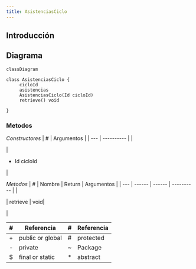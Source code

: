 ```yaml
---
title: AsistenciasCiclo
---
```


## Introducción

<!-- START autogenerated-class -->
## Diagrama
```mermaid
classDiagram

class AsistenciasCiclo {
     cicloId     
     asistencias     
     AsistenciasCiclo(Id cicloId)  
     retrieve() void 

}
```


### Metodos
*Constructores*
| #   | Argumentos |
| --- | ---------- |
| <div class="icons"></div> | <ul><li>Id cicloId</li></ul>|

*Metodos*
| #   | Nombre | Return | Argumentos |
| --- | ------ | ------ | ---------- |
| <div class="icons"></div> | retrieve | void| <ul></ul>|


| #  | Referencia       | #  | Referencia |
| -- | ---------------- | -- | ---------- |
| +  | public or global | #  | protected  |
| -  | private          | ~  | Package    |
| $  | final or static  | *  | abstract   |

<!-- END autogenerated-class -->
